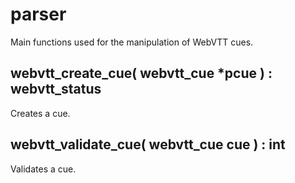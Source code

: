 # parser #
Main functions used for the manipulation of WebVTT cues.

## webvtt_create_cue( webvtt_cue *pcue ) : webvtt_status 
Creates a cue.

## webvtt_validate_cue( webvtt_cue cue ) : int
Validates a cue.